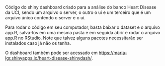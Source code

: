 Código do shiny dashboard criado para a análise do banco Heart Disease da UCI, sendo um arquivo o server, o outro o ui e um terceiro que é um arquivo único contendo o server e o ui.

Para rodar o código em seu computador, basta baixar o dataset e o arquivo app.R, salvá-los em uma mesma pasta e em seguida abrir e rodar o arquivo app.R no RStudio. Note que talvez alguns pacotes necessitarão ser instalados caso já não os tenha.

O dashboard também pode ser acessado em https://maria-lgr.shinyapps.io/heart-disease-shinydash/.
